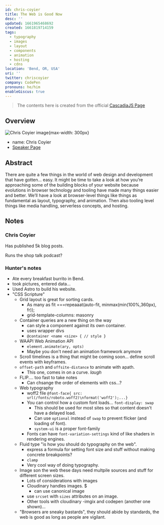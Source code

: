 ```yaml
---
id: chris-coyier
title: The Web is Good Now
desc: ''
updated: 1661965468692
created: 1661819714159
tags:
  - typography
  - images
  - layout
  - components
  - animation
  - hosting
  - cdns
location: 'Bend, OR, USA'
uri: ''
twitter: chriscoyier
company: CodePen
pronouns: he/him
enableGiscus: true
---
```

> The contents here is created from the official [CascadiaJS Page](https://2022.cascadiajs.com/speakers/chris-coyier)

## Overview

![Chris Coyier image](https://create-4jr.begin.app/_static/2022/chris-coyier.jpg){max-width: 300px}
- name: Chris Coyier
- [Speaker Page](https://2022.cascadiajs.com/speakers/chris-coyier)

## Abstract

There are quite a few things in the world of web design and development that have gotten… easy. It might be time to take a look at how you’re approaching some of the building blocks of your website because evolutions in browser technology and tooling have made many things easier and better. We’ll have a look at browser-level things like things as fundamental as layout, typography, and animation. Then also tooling level things like media handling, serverless concepts, and hosting.

## Notes

### Chris Coyier

Has published 5k blog posts.

Runs the shop talk podcast?

### Hunter's notes

- Ate every breakfast burrito in Bend.
- took pictures, entered data...
- Used Astro to build his website.
- "CSS Scripture"
	- Grid layout is great for sorting cards.
		- As many as fit ===repeaaat(auto-fit, minmax(min(100%,360px), fr));
		- grid-template-columns: masonry
	- Container queries are a new thing on the way
		- can style a component against its own container.
		- uses wrapper divs
		- `@container <name <size> { // style }`
	- WAAPI Web Animation API
		- `element.animate(ary, opts)`
		- Maybe you don't need an animation framework anymore
	- Scroll timelines is a thing that might be coming soon... define scroll events with keyframes.
	- `offset-path` and `offsite-distance` to animate with apath.
		- This one, comes in on a curve.  *laugh*
	- FLIP.... too fast to take notes
		- Can chsange the order of elements with css...?
	- Web typography
		- woff2 file `@font-face{ src: url(/fonts/roboto.woff2)\nformat('woff2');...}`
		- You can control how a custom font loads...  `font-display: swap`
			- This should be used for most sites so that content doesn't have a delayed load.
			- Can use `optional` instead of `swap` to prevent flicker (and loading of font).
			- `system-ui` is a proper font-family
		- Fonts can have `font-variation-settings` kind of like shaders in rendering engines.
	- Fluid type "is how you should do typography on the web".
		- express a formula for setting font size and stuff without making concrete breakpoints?
		- `clamp`
		- Very cool way of doing typography.
	- Image son the web these days need multpile sources and stuff for different screen sizes.
		- Lots of considerations with images
		- Cloudinary handles images.  $
			- can use canonical image
		- use `srcset` with `sizes` attributes on an image.
		- Other tools with cloudinary
			-imgix and codepen (another one shown)...
	- "Browsers are sneaky bastards", they should abide by standards, the web is good as long as people are vigilant.
